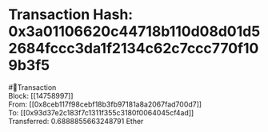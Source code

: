 
Transaction Hash: 0x3a01106620c44718b110d08d01d52684fccc3da1f2134c62c7ccc770f109b3f5
====================================================================================
  
#💸Transaction  
Block: [[14758997]]  
From: [[0x8ceb117f98cebf18b3fb97181a8a2067fad700d7]]  
To: [[0x93d37e2c183f7c1311f355c3180f0064045cf4ad]]  
Transferred: 0.6888855663248791 Ether